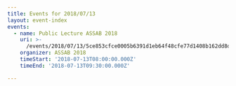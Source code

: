 ```yaml
---
title: Events for 2018/07/13
layout: event-index
events:
  - name: Public Lecture ASSAB 2018
    uri: >-
      /events/2018/07/13/5ce853cfce0005b6391d1eb64f48cfe77d1408b162dd8dd6eae6a873f25f6367
    organizer: ASSAB 2018
    timeStart: '2018-07-13T08:00:00.000Z'
    timeEnd: '2018-07-13T09:30:00.000Z'

---
```

